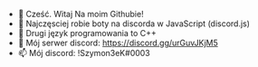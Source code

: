 - 👋 Cześć. Witaj Na moim Githubie!
- 👀 Najczęsciej robie boty na discorda w JavaScript (discord.js)
- 🌱 Drugi język programowania to C++
- 💞️ Mój serwer discord: https://discord.gg/urGuvJKjM5
- 📫 Mój discord: !Szymon3eK#0003

